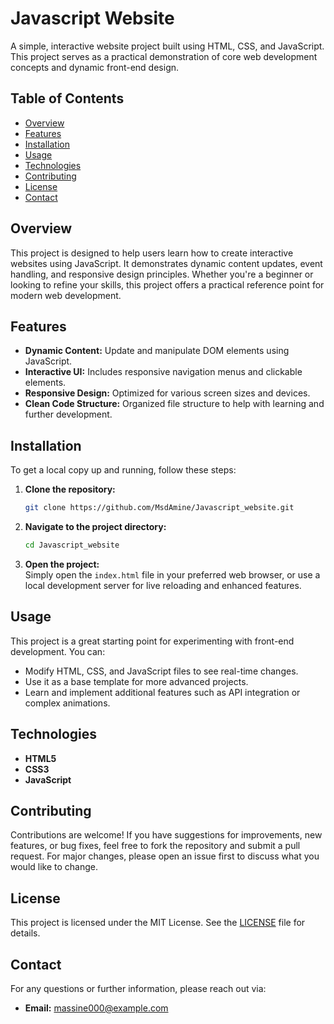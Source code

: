 # Javascript Website  

A simple, interactive website project built using HTML, CSS, and JavaScript. This project serves as a practical demonstration of core web development concepts and dynamic front-end design.  
## Table of Contents  
- [Overview](#overview)  
- [Features](#features)  
- [Installation](#installation)  
- [Usage](#usage)  
- [Technologies](#technologies)  
- [Contributing](#contributing)  
- [License](#license)  
- [Contact](#contact)  
## Overview  
This project is designed to help users learn how to create interactive websites using JavaScript. It demonstrates dynamic content updates, event handling, and responsive design principles. Whether you're a beginner or looking to refine your skills, this project offers a practical reference point for modern web development.  
## Features  
- **Dynamic Content:** Update and manipulate DOM elements using JavaScript.  
- **Interactive UI:** Includes responsive navigation menus and clickable elements.  
- **Responsive Design:** Optimized for various screen sizes and devices.  
- **Clean Code Structure:** Organized file structure to help with learning and further development.  
## Installation  
To get a local copy up and running, follow these steps:  
1. **Clone the repository:**  
   ```bash  
   git clone https://github.com/MsdAmine/Javascript_website.git  
   ```  
2. **Navigate to the project directory:**  
   ```bash  
   cd Javascript_website  
   ```  
3. **Open the project:**  
   Simply open the `index.html` file in your preferred web browser, or use a local development server for live reloading and enhanced features.  
## Usage  
This project is a great starting point for experimenting with front-end development. You can:  
- Modify HTML, CSS, and JavaScript files to see real-time changes.  
- Use it as a base template for more advanced projects.  
- Learn and implement additional features such as API integration or complex animations.  
## Technologies  
- **HTML5**  
- **CSS3**  
- **JavaScript**  
## Contributing  
Contributions are welcome! If you have suggestions for improvements, new features, or bug fixes, feel free to fork the repository and submit a pull request. For major changes, please open an issue first to discuss what you would like to change.  
## License  
This project is licensed under the MIT License. See the [LICENSE](LICENSE) file for details.  
## Contact  
For any questions or further information, please reach out via:  
- **Email:** [massine000@example.com](mailto:massine000@example.com) 
